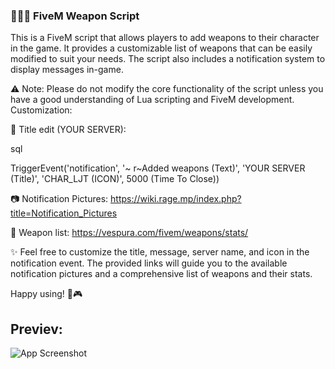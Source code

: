 ### 🔫💥🔧 FiveM Weapon Script


This is a FiveM script that allows players to add weapons to their character in the game. It provides a customizable list of weapons that can be easily modified to suit your needs. The script also includes a notification system to display messages in-game.

⚠️ Note: Please do not modify the core functionality of the script unless you have a good understanding of Lua scripting and FiveM development.
Customization:

🔧 Title edit (YOUR SERVER):

sql

TriggerEvent('notification', '~ r~Added weapons (Text)', 'YOUR SERVER (Title)', 'CHAR_LJT (ICON)', 5000 (Time To Close)) 

📷 Notification Pictures: https://wiki.rage.mp/index.php?title=Notification_Pictures

🔫 Weapon list: https://vespura.com/fivem/weapons/stats/

✨ Feel free to customize the title, message, server name, and icon in the notification event. The provided links will guide you to the available notification pictures and a comprehensive list of weapons and their stats.

Happy using! 💪🎮
## Previev:

![App Screenshot](https://cdn.discordapp.com/attachments/1111994874661720074/1116772340987076618/image.png)

